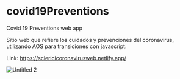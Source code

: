 
# covid19Preventions
Covid 19 Preventions web app

Sitio web que refiere los cuidados y prevenciones del coronavirus, utilizando AOS para transiciones con javascript.

Link: https://sclericicoronavirusweb.netlify.app/

![Untitled 2](https://user-images.githubusercontent.com/68576069/128412250-211cc3be-694d-4e62-af47-d60737406e21.jpg)
